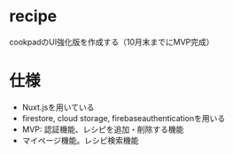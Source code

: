 # recipe
cookpadのUI強化版を作成する（10月末までにMVP完成）

# 仕様
- Nuxt.jsを用いている
- firestore, cloud storage, firebaseauthenticationを用いる
- MVP: 認証機能、レシピを追加・削除する機能
- マイページ機能。レシピ検索機能

